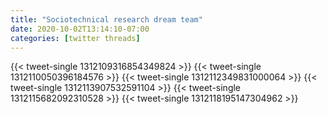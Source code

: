 ```yaml
---
title: "Sociotechnical research dream team"
date: 2020-10-02T13:14:10-07:00
categories: [twitter threads]
---
```


{{< tweet-single 1312109316854349824 >}}
{{< tweet-single 1312110050396184576 >}}
{{< tweet-single 1312112349831000064 >}}
{{< tweet-single 1312113907532591104 >}}
{{< tweet-single 1312115682092310528 >}}
{{< tweet-single 1312118195147304962 >}}
